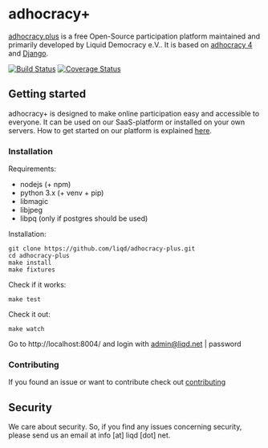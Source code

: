 # adhocracy+

[adhocracy.plus](https://adhocracy.plus/) is a free Open-Source participation platform maintained and primarily developed by Liquid Democracy e.V.. It is based on [adhocracy 4](https://github.com/liqd/adhocracy4) and [Django](https://github.com/django/django).

[![Build Status](https://travis-ci.org/liqd/a4-product.svg?branch=master)](https://travis-ci.org/liqd/a4-product)
[![Coverage Status](https://coveralls.io/repos/github/liqd/adhocracy-plus/badge.svg?branch=master)](https://coveralls.io/github/liqd/adhocracy-plus?branch=master)

## Getting started

adhocracy+ is designed to make online participation easy and accessible to everyone. It can be used on our SaaS-platform or installed on your own servers. How to get started on our platform is explained [here](https://adhocracy.plus/info/start/).

### Installation

Requirements:
*   nodejs (+ npm)
*   python 3.x (+ venv + pip)
*   libmagic
*   libjpeg
*   libpq (only if postgres should be used)

Installation:

    git clone https://github.com/liqd/adhocracy-plus.git
    cd adhocracy-plus
    make install
    make fixtures

Check if it works:

    make test

Check it out:

    make watch

Go to http://localhost:8004/ and login with admin@liqd.net | password

### Contributing
If you found an issue or want to contribute check out [contributing](https://github.com/liqd/adhocracy-plus/blob/master/docs/contributing.md)

## Security
We care about security. So, if you find any issues concerning security, please send us an email at info [at] liqd [dot] net.

